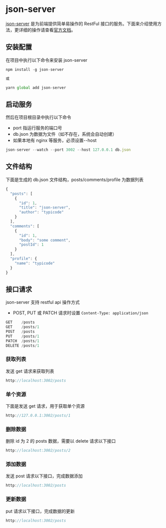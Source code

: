 # json-server

[json-server](https://github.com/typicode/json-server/) 是为前端提供简单易操作的 RestFul 接口的服务。下面来介绍使用方法，更详细的操作请查看[官方文档](https://github.com/typicode/json-server/)。

## 安装配置

在项目中执行以下命令来安装 json-server

```javascript
npm install -g json-server

或

yarn global add json-server
```

## 启动服务

然后在项目根目录中执行以下命令

- port 指运行服务的端口号
- db.json 为数据为文件（如不存在，系统会自动创建）
- 如果本地有 nginx 等服务，必须设置--host

```javascript
json-server --watch --port 3002 --host 127.0.0.1 db.json
```

## 文件结构

下面是生成的 db.json 文件结构，posts/comments/profile 为数据列表

```javascript
{
  "posts": [
    {
      "id": 1,
      "title": "json-server",
      "author": "typicode"
    }
  ],
  "comments": [
    {
      "id": 1,
      "body": "some comment",
      "postId": 1
    }
  ],
  "profile": {
    "name": "typicode"
  }
}
```

## 接口请求

json-server 支持 restful api 操作方式

- POST, PUT 或 PATCH 请求时设置 `Content-Type: application/json`

```javascript
GET    /posts
GET    /posts/1
POST   /posts
PUT    /posts/1
PATCH  /posts/1
DELETE /posts/1
```

### 获取列表

发送 get 请求来获取列表

```javascript
http://localhost:3002/posts
```

### 单个资源

下面是发送 get 请求，用于获取单个资源

```javascript
http://127.0.0.1:3002/posts/1
```

### 删除数据

删除 id 为 2 的 posts 数据，需要以 delete 请求以下接口

```javascript
http://localhost:3002/posts/2
```

### 添加数据

发送 post 请求以下接口，完成数据添加

```javascript
http://localhost:3002/posts
```

### 更新数据

put 请求以下接口，完成数据的更新

```javascript
http://localhost:3002/posts
```